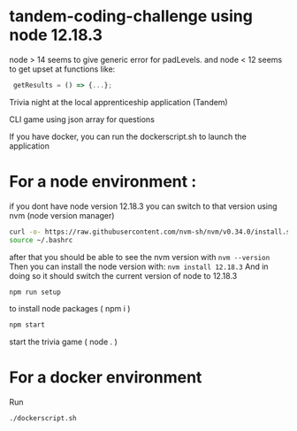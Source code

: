 # tandem-coding-challenge using node 12.18.3 
 node > 14 seems to give generic error for padLevels.
 and node < 12 seems to get upset at functions like:
 ```javascript
  getResults = () => {...};
 ```
 
Trivia night at the local apprenticeship application (Tandem)

CLI game using json array for questions

If you have docker, you can run the dockerscript.sh to launch the application

# For a node environment :

if you dont have node version 12.18.3 you can switch to that version using nvm (node version manager)


```bash
curl -o- https://raw.githubusercontent.com/nvm-sh/nvm/v0.34.0/install.sh | bash
source ~/.bashrc
```
after that you should be able to see the nvm version with
```nvm --version```
Then you can install the node version with:
```nvm install 12.18.3```
And in doing so it should switch the current version of node to 12.18.3

```bash 
npm run setup
```
to install node packages ( npm i )

```bash
npm start
``` 
start the trivia game ( node . )

# For a docker environment 

Run 
```bash
./dockerscript.sh
```
